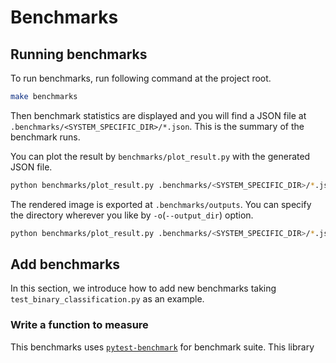 # Benchmarks

## Running benchmarks
To run benchmarks, run following command at the project root.
```bash
make benchmarks
```
Then benchmark statistics are displayed and you will find a JSON file at `.benchmarks/<SYSTEM_SPECIFIC_DIR>/*.json`.
This is the summary of the benchmark runs.

You can plot the result by `benchmarks/plot_result.py` with the generated JSON file.
```bash
python benchmarks/plot_result.py .benchmarks/<SYSTEM_SPECIFIC_DIR>/*.json
```
The rendered image is exported at `.benchmarks/outputs`.
You can specify the directory wherever you like by `-o`(`--output_dir`) option.
```bash
python benchmarks/plot_result.py .benchmarks/<SYSTEM_SPECIFIC_DIR>/*.json -o doc/source/figures
```

## Add benchmarks
In this section, we introduce how to add new benchmarks taking `test_binary_classification.py` as an example.

### Write a function to measure
This benchmarks uses [`pytest-benchmark`](https://pytest-benchmark.readthedocs.io/en/stable/) for benchmark suite.
This library 
